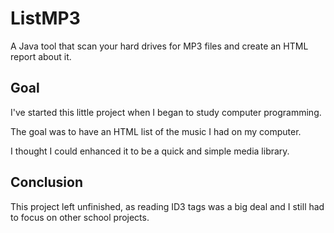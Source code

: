 # ListMP3
A Java tool that scan your hard drives for MP3 files and create an HTML report about it.

## Goal

I've started this little project when I began to study computer programming.

The goal was to have an HTML list of the music I had on my computer.

I thought I could enhanced it to be a quick and simple media library.

## Conclusion

This project left unfinished, as reading ID3 tags was a big deal and I still had to focus on other school projects.
